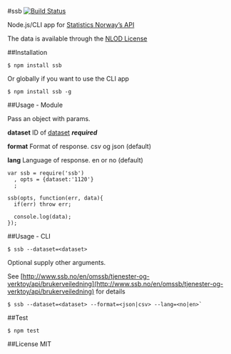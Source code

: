 #ssb [![Build Status](https://travis-ci.org/zrrrzzt/ssb.svg?branch=master)](https://travis-ci.org/zrrrzzt/ssb)

Node.js/CLI app for [Statistics Norway’s API](http://data.ssb.no/api/?lang=en)

The data is available through the [NLOD License](http://data.norge.no/nlod/en/)

##Installation

```
$ npm install ssb
```

Or globally if you want to use the CLI app

```
$ npm install ssb -g
```

##Usage - Module

Pass an object with params.

**dataset** ID of [dataset](http://data.ssb.no/api/?lang=en) ***required***

**format** Format of response. csv og json (default)

**lang** Language of response. en or no (default)

```
var ssb = require('ssb')
  , opts = {dataset:'1120'}
  ;

ssb(opts, function(err, data){
  if(err) throw err;

  console.log(data);
});
```

##Usage - CLI

```
$ ssb --dataset=<dataset>
```

Optional supply other arguments.

See [http://www.ssb.no/en/omssb/tjenester-og-verktoy/api/brukerveiledning](http://www.ssb.no/en/omssb/tjenester-og-verktoy/api/brukerveiledning) for details

```
$ ssb --dataset=<dataset> --format=<json|csv> --lang=<no|en>`
```

##Test

```
$ npm test
```

##License
MIT